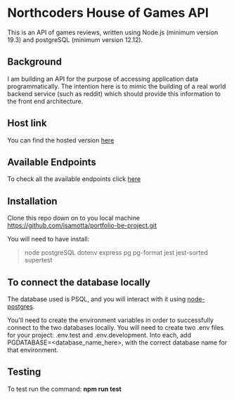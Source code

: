# Northcoders House of Games API

This is an API of games reviews, written using Node.js (minimum version 19.3) and postgreSQL (minimum version 12.12).

## Background

I am building an API for the purpose of accessing application data programmatically. The intention here is to mimic the building of a real world backend service (such as reddit) which should provide this information to the front end architecture.

## Host link

You can find the hosted version [here](https://nc-games-be-project.onrender.com)

## Available Endpoints

To check all the available endpoints click [here](https://nc-games-be-project.onrender.com/api)

## Installation

Clone this repo down on to you local machine https://github.com/isamotta/portfolio-be-project.git

You will need to have install:

> node
> postgreSQL
> dotenv
> express
> pg
> pg-format
> jest
> jest-sorted
> supertest

## To connect the database locally

The database used is PSQL, and you will interact with it using [node-postgres](https://node-postgres.com/).

You'll need to create the environment variables in order to successfully connect to the two databases locally. You will need to create two .env files for your project: .env.test and .env.development. Into each, add PGDATABASE=<database_name_here>, with the correct database name for that environment.

## Testing

To test run the command: **npm run test**
